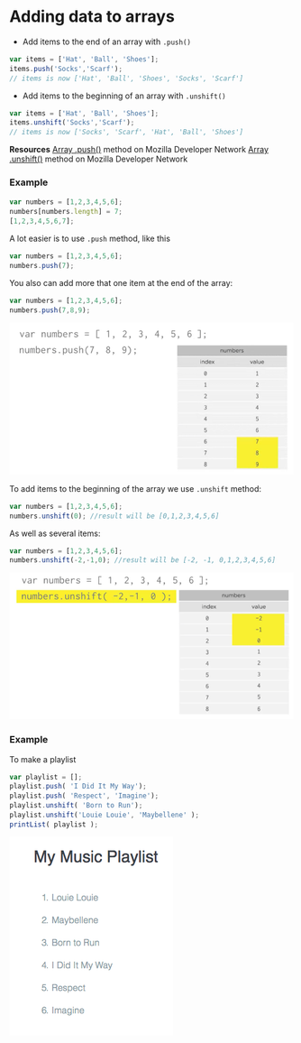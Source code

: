 # Adding data to arrays

* Add items to the end of an array with `.push()`
```js
var items = ['Hat', 'Ball', 'Shoes'];
items.push('Socks','Scarf');
// items is now ['Hat', 'Ball', 'Shoes', 'Socks', 'Scarf']
```
* Add items to the beginning of an array with `.unshift()`
```js
var items = ['Hat', 'Ball', 'Shoes'];
items.unshift('Socks','Scarf');
// items is now ['Socks', 'Scarf', 'Hat', 'Ball', 'Shoes']
```

**Resources**
[Array .push()](https://developer.mozilla.org/en-US/docs/Web/JavaScript/Reference/Global_Objects/Array/push) method on Mozilla Developer Network
[Array .unshift()](https://developer.mozilla.org/en-US/docs/Web/JavaScript/Reference/Global_Objects/Array/unshift) method on Mozilla Developer Network

### Example

```js
var numbers = [1,2,3,4,5,6];
numbers[numbers.length] = 7;
[1,2,3,4,5,6,7];
```
A lot easier is to use `.push` method, like this

```js
var numbers = [1,2,3,4,5,6];
numbers.push(7);
```
You also can add more that one item at the end of the array:

```js
var numbers = [1,2,3,4,5,6];
numbers.push(7,8,9);
```
![push-method](../push-method.png)

To add items to the beginning of the array we use `.unshift` method:

```js
var numbers = [1,2,3,4,5,6];
numbers.unshift(0); //result will be [0,1,2,3,4,5,6]
```
As well as several items:

```js
var numbers = [1,2,3,4,5,6];
numbers.unshift(-2,-1,0); //result will be [-2, -1, 0,1,2,3,4,5,6]
```
![unshift-method](../unshift-method.png)

### Example

To make a playlist 

```js
var playlist = [];
playlist.push( 'I Did It My Way');
playlist.push( 'Respect', 'Imagine');
playlist.unshift( 'Born to Run');
playlist.unshift('Louie Louie', 'Maybellene' );
printList( playlist );    
```
![playlist-example](../playlist-example.png)

